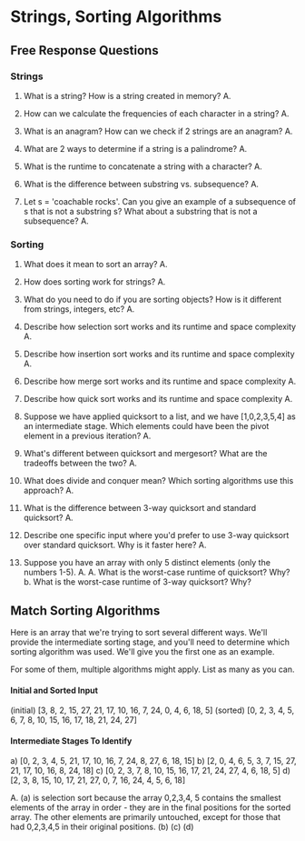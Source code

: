 # Strings, Sorting Algorithms

## Free Response Questions

### Strings

1. What is a string? How is a string created in memory?
A. 

2. How can we calculate the frequencies of each character in a string?
A. 

3. What is an anagram? How can we check if 2 strings are an anagram?
A. 

4. What are 2 ways to determine if a string is a palindrome?
A. 

5. What is the runtime to concatenate a string with a character?
A. 

6. What is the difference between substring vs. subsequence? 
A. 

7. Let s = 'coachable rocks'​. Can you give an example of a subsequence of s that is not a substring s? What about a substring that is not a subsequence?
A. 


### Sorting

1. What does it mean to sort an array? 
A. 


2. How does sorting work for strings? 
A. 


3. What do you need to do if you are sorting objects? How is it different from strings, integers, etc?
A. 


4. Describe how selection sort works and its runtime and space complexity
A. 


5. Describe how insertion sort works and its runtime and space complexity
A. 


6. Describe how merge sort works and its runtime and space complexity
A. 


7. Describe how quick sort works and its runtime and space complexity
A. 


8. Suppose we have applied quicksort to a list, and we have [1,0,2,3,5,4] as an intermediate stage. Which elements could have been the pivot element in a previous iteration?
A. 


9. What's different between quicksort and mergesort? What are the tradeoffs between the two?
A. 


10. What does divide and conquer mean? Which sorting algorithms use this approach?
A. 


11. What is the difference between 3-way quicksort and standard quicksort? 
A. 


12. Describe one specific input where you'd prefer to use 3-way quicksort over standard quicksort. Why is it faster here?
A. 


13. Suppose you have an array with only 5 distinct elements (only the numbers 1-5). 
A. 
A.  What is the worst-case runtime of quicksort? Why?
b. What is the worst-case runtime of 3-way quicksort? Why?

## Match Sorting Algorithms

Here is an array that we're trying to sort several different ways. We'll provide the intermediate sorting stage, and you'll need to determine which sorting algorithm was used. We'll give you the first one as an example.

For some of them, multiple algorithms might apply. List as many as you can. 

#### Initial and Sorted Input
(initial) [3, 8, 2, 15, 27, 21, 17, 10, 16, 7, 24, 0, 4, 6, 18, 5]
(sorted)  [0, 2, 3, 4, 5, 6, 7, 8, 10, 15, 16, 17, 18, 21, 24, 27]

#### Intermediate Stages To Identify
a) [0, 2, 3, 4, 5, 21, 17, 10, 16, 7, 24, 8, 27, 6, 18, 15]
b) [2, 0, 4, 6, 5, 3, 7, 15, 27, 21, 17, 10, 16, 8, 24, 18]
c) [0, 2, 3, 7, 8, 10, 15, 16, 17, 21, 24, 27, 4, 6, 18, 5]
d) [2, 3, 8, 15, 10, 17, 21, 27, 0, 7, 16, 24, 4, 5, 6, 18]

A. 
(a) is selection sort because the array  0,2,3,4, 5 contains the smallest elements of the array in order - they are in the final positions for the sorted array. The other elements are primarily untouched, except for those that had 0,2,3,4,5 in their original positions.
(b)
(c)
(d)